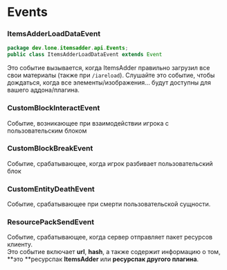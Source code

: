 # Events

### ItemsAdderLoadDataEvent

```java
package dev.lone.itemsadder.api.Events;
public class ItemsAdderLoadDataEvent extends Event
```

Это событие вызывается, когда ItemsAdder правильно загрузил все свои материалы (также при `/iareload`)\.
Слушайте это событие, чтобы дождаться, когда все элементы/изображения... будут доступны для вашего аддона/плагина.

### CustomBlockInteractEvent

Событие, возникающее при взаимодействии игрока с пользовательским блоком

### CustomBlockBreakEvent

Событие, срабатывающее, когда игрок разбивает пользовательский блок

### CustomEntityDeathEvent

Событие, срабатывающее при смерти пользовательской сущности.

### ResourcePackSendEvent

Событие, срабатывающее, когда сервер отправляет пакет ресурсов клиенту. \
Это событие включает **url**, **hash**, а также содержит информацию о том, **это **ресурспак **ItemsAdder** или **ресурспак другого плагина**.

